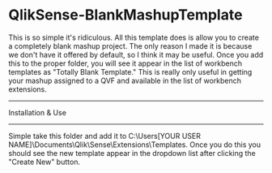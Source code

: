 QlikSense-BlankMashupTemplate
================
This is so simple it's ridiculous.  All this template does is allow you to create a completely blank mashup project.  The only reason I made it is because we don't have it offered by default, so I think it may be useful.  Once you add this to the proper folder, you will see it appear in the list of workbench templates as "Totally Blank Template."  This is really only useful in getting your mashup assigned to a QVF and available in the list of workbench extensions.

*********************************
Installation & Use
*********************************
Simple take this folder and add it to C:\Users\[YOUR USER NAME]\Documents\Qlik\Sense\Extensions\Templates.
Once you do this you should see the new template appear in the dropdown list after clicking the "Create New" button.